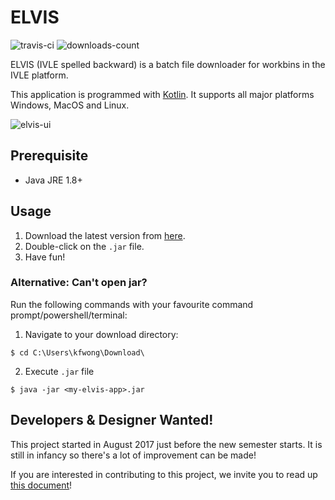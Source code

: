 # ELVIS

![travis-ci](https://travis-ci.org/kfwong/elvis.svg?branch=master)
![downloads-count](https://badged.co/kfwong/elvis/total)

ELVIS (IVLE spelled backward) is a batch file downloader for workbins in the IVLE platform. 

This application is programmed with [Kotlin](https://kotlinlang.org/). It supports all major platforms Windows, MacOS and Linux.

![elvis-ui](http://sj.uploads.im/d/tCTVy.png)

## Prerequisite
- Java JRE 1.8+

## Usage

1. Download the latest version from [here](https://github.com/kfwong/elvis/releases).
2. Double-click on the `.jar` file.
3. Have fun!

### Alternative: Can't open jar?
Run the following commands with your favourite command prompt/powershell/terminal:

1. Navigate to your download directory:
```
$ cd C:\Users\kfwong\Download\
```

2. Execute `.jar` file
```
$ java -jar <my-elvis-app>.jar
```

## Developers & Designer Wanted!
This project started in August 2017 just before the new semester starts. It is still in infancy so there's a lot of improvement can be made!

If you are interested in contributing to this project, we invite you to read up [this document](https://github.com/kfwong/elvis/blob/master/CONTRIBUTING.md)!
